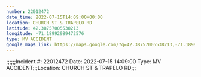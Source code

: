 ```yaml
---
number: 22012472
date_time: 2022-07-15T14:09:00+00:00
location: CHURCH ST & TRAPELO RD
latitude: 42.38757005538213
longitude: -71.18992989472576
type: MV ACCIDENT
google_maps_link: https://maps.google.com/?q=42.38757005538213,-71.18992989472576
---
```


;;;;;;Incident #: 22012472   Date: 2022-07-15 14:09:00    Type: MV ACCIDENT;;;Location: CHURCH ST & TRAPELO RD;;;
